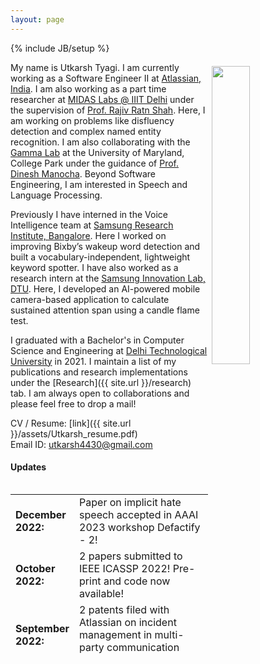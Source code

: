 ```yaml
---
layout: page
---
```

{% include JB/setup %}

<img style="float: right; width: 35%; padding: 6px;" src=" {{ site.url }}assets/utkarsh.jpg">

My name is Utkarsh Tyagi. I am currently working as a Software Engineer II at [Atlassian, India](https://www.atlassian.com/). I am also working as a part time researcher at [MIDAS Labs @ IIIT Delhi](http://midas.iiitd.edu.in/) under the supervision of [Prof. Rajiv Ratn Shah](https://www.iiitd.ac.in/rajivratn). Here, I am working on problems like disfluency detection and complex named entity recognition. I am also collaborating with the [Gamma Lab](https://gamma.umd.edu/) at the University of Maryland, College Park under the guidance of [Prof. Dinesh Manocha](https://scholar.google.com/citations?user=X08l_4IAAAAJ&hl=en). Beyond Software Engineering, I am interested in Speech and Language Processing.

Previously I have interned in the Voice Intelligence team at [Samsung Research Institute, Bangalore](https://research.samsung.com/sri-b). Here I worked on improving Bixby’s wakeup word detection and built a  vocabulary-independent, lightweight keyword spotter. I have also worked as a research intern at the [Samsung Innovation Lab, DTU](https://sites.google.com/view/sdarldtu/home?authuser=1&pli=1). Here, I developed an AI-powered mobile camera-based application to calculate sustained attention span using a candle flame test.

I graduated with a Bachelor's in Computer Science and Engineering at [Delhi Technological University](https://www.dtu.ac.in/) in 2021. I maintain a list of my publications and research implementations under the [Research]({{ site.url }}/research) tab. I am always open to collaborations and please feel free to drop a mail!

CV / Resume: [link]({{ site.url }}/assets/Utkarsh_resume.pdf)  
Email ID: [utkarsh4430@gmail.com](mailto:utkarsh4430@gmail.com)

#### Updates

<div style="height:275px;overflow:auto;">
<table>
<col width="100px">
<col width="630px">
  <tr><td><b>December 2022:</b></td><td>Paper on implicit hate speech accepted in AAAI 2023 workshop Defactify - 2!</td></tr>
  <tr><td><b>October 2022:</b></td><td>2 papers submitted to IEEE ICASSP 2022! Pre-print and code now available!</td></tr>
  <tr><td><b>September 2022:</b></td><td>2 patents filed with Atlassian on incident management in multi-party communication channels!</td></tr>
  <tr><td><b>September 2022:</b></td><td>Promoted to Software Engineer 2 at Atlassian!</td></tr>
  <tr><td><b>September 2022:</b></td><td>Started collaborating with the Gamma Lab at the University of Maryland, College Park!</td></tr>
  <tr><td><b>March 2022:</b></td><td>Joined MIDAS Lab, IIIT Delhi. More details on the research can be found in the Research section!</td></tr>
  <tr><td><b>July 2021:</b></td><td>Started as a Software Engineer at Atlassian!</td></tr>